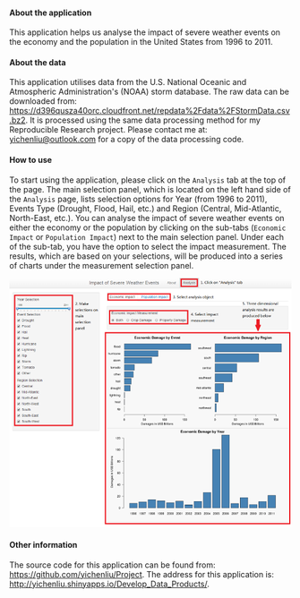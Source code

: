 #### About the application

This application helps us analyse the impact of severe weather events on the economy and the population in the United States from 1996 to 2011. 

#### About the data

This application utilises data from the U.S. National Oceanic and Atmospheric Administration's (NOAA) storm database. The raw data can be downloaded from: https://d396qusza40orc.cloudfront.net/repdata%2Fdata%2FStormData.csv.bz2. It is processed using the same data processing method for my Reproducible Research project. Please contact me at: yichenliu@outlook.com for a copy of the data processing code.

#### How to use

To start using the application, please click on the `Analysis` tab at the top of the page. The main selection panel, which is located on the left hand side of the `Analysis` page, lists selection options for Year (from 1996 to 2011), Events Type (Drought, Flood, Hail, etc.) and Region (Central, Mid-Atlantic, North-East, etc.). You can analyse the impact of severe weather events on either the economy or the population by clicking on the sub-tabs (`Economic Impact` or `Population Impact`) next to the main selection panel. Under each of the sub-tab, you have the option to select the impact measurement. The results, which are based on your selections, will be produced into a series of charts under the measurement selection panel.

![Screenshot](https://raw.githubusercontent.com/yichenliu/Project/master/Screenshot.PNG)

#### Other information

The source code for this application can be found from: https://github.com/yichenliu/Project. The address for this application is: http://yichenliu.shinyapps.io/Develop_Data_Products/.
